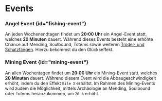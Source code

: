 # Events

### Angel Event {id="fishing-event"}

An jeden <tooltip term="Wochenende">Wochenendtagen</tooltip> findet um **20:00 Uhr** ein Angel-Event statt,
welches **20 Minuten** dauert. Während dieses Events besteht eine erhöhte Chance auf Mending, Soulbound, Totems sowie weiteren [Trödel- und Schatzfängen](https://minecraft.wiki/w/Fishing).
Hierzu bekommst du den Glückseffekt.

### Mining Event {id="mining-event"}

An allen <tooltip term="Wochentage">Wochentagen</tooltip> findet um **20:00 Uhr** ein Mining-Event statt,
welches **20 Minuten** dauert. Während diesem Event wird die Abbaugeschwindigkeit erhöht, indem du den Effekt `Eile X` erhältst.
Im Rahmen des Mining-Events wird zudem die Möglichkeit, mittels Archäologie an Mending, Soulbound oder Totems heranzukommen, um `20 %` erhöht.
